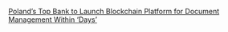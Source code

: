 [Poland’s Top Bank to Launch Blockchain Platform for Document Management Within ‘Days’](https://cointelegraph.com/news/polands-top-bank-to-launch-blockchain-platform-for-document-management-within-days)